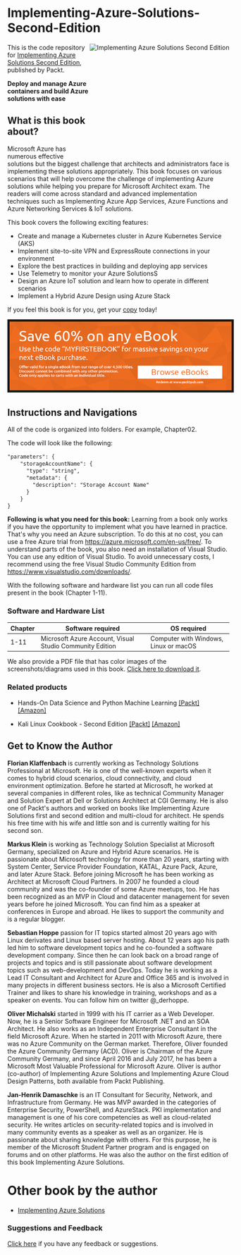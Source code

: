 # Implementing-Azure-Solutions-Second-Edition

<a href="https://www.packtpub.com/virtualization-and-cloud/implementing-azure-solutions-second-edition?utm_source=github&utm_medium=repository&utm_campaign=9781789343045"><img src="https://www.packtpub.com/sites/default/files/B11195.png" alt="Implementing Azure Solutions Second Edition" height="256px" align="right"></a>

This is the code repository for [Implementing Azure Solutions Second Edition](https://www.packtpub.com/virtualization-and-cloud/implementing-azure-solutions-second-edition?utm_source=github&utm_medium=repository&utm_campaign=9781789343045), published by Packt.

**Deploy and manage Azure containers and build Azure solutions with ease**

## What is this book about?
Microsoft Azure has numerous effective solutions but the biggest challenge that architects and administrators face is implementing these solutions appropriately. This book focuses on various scenarios that will help overcome the challenge of implementing Azure solutions while helping you prepare for Microsoft Architect exam. The readers will come across standard and advanced implementation techniques such as Implementing Azure App Services, Azure Functions and Azure Networking Services & IoT solutions.

This book covers the following exciting features:
* Create and manage a Kubernetes cluster in Azure Kubernetes Service (AKS)
* Implement site-to-site VPN and ExpressRoute connections in your environment
* Explore the best practices in building and deploying app services
* Use Telemetry to monitor your Azure SolutionsS
* Design an Azure IoT solution and learn how to operate in different scenarios
* Implement a Hybrid Azure Design using Azure Stack

If you feel this book is for you, get your [copy](https://www.amazon.com/dp/1789343046) today!

<a href="https://www.packtpub.com/?utm_source=github&utm_medium=banner&utm_campaign=GitHubBanner"><img src="https://raw.githubusercontent.com/PacktPublishing/GitHub/master/GitHub.png" 
alt="https://www.packtpub.com/" border="5" /></a>

## Instructions and Navigations
All of the code is organized into folders. For example, Chapter02.

The code will look like the following:
```
"parameters": { 
    "storageAccountName": { 
      "type": "string", 
      "metadata": { 
        "description": "Storage Account Name" 
      } 
    } 
} 

```

**Following is what you need for this book:**
Learning from a book only works if you have the opportunity to implement what you have learned in practice. That's why you need an Azure subscription. To do this at no cost, you can use a free Azure trial from https://azure.microsoft.com/en-us/free/. To understand parts of the book, you also need an installation of Visual Studio. You can use any edition of Visual Studio. To avoid unnecessary costs, I recommend using the free Visual Studio Community Edition from https://www.visualstudio.com/downloads/.

With the following software and hardware list you can run all code files present in the book (Chapter 1-11).
### Software and Hardware List
| Chapter | Software required | OS required |
| -------- | ------------------------------------ | ----------------------------------- |
| 1-11 | Microsoft Azure Account, Visual Studio Community Edition | Computer with Windows, Linux or macOS |


We also provide a PDF file that has color images of the screenshots/diagrams used in this book. [Click here to download it](https://www.packtpub.com/sites/default/files/downloads/9781789343045_ColorImages.pdf).

### Related products <Paste books from the Other books you may enjoy section>
* Hands-On Data Science and Python Machine Learning [[Packt]](https://www.packtpub.com/big-data-and-business-intelligence/hands-data-science-and-python-machine-learning?utm_source=github&utm_medium=repository&utm_campaign=9781787280748) [[Amazon]](https://www.amazon.com/dp/1787280748)

* Kali Linux Cookbook - Second Edition [[Packt]](https://www.packtpub.com/networking-and-servers/kali-linux-cookbook-second-edition?utm_source=github&utm_medium=repository&utm_campaign=9781784390303) [[Amazon]](https://www.amazon.com/dp/1784390305)
## Get to Know the Author
**Florian Klaffenbach**
 is currently working as Technology Solutions Professional at Microsoft. He is one of the well-known experts when it comes to hybrid cloud scenarios, cloud connectivity, and cloud environment optimization. Before he started at Microsoft, he worked at several companies in different roles, like as technical Community Manager and Solution Expert at Dell or Solutions Architect at CGI Germany. He is also one of Packt's authors and worked on books like Implementing Azure Solutions first and second edition and multi-cloud for architect. He spends his free time with his wife and little son and is currently waiting for his second son.

**Markus Klein**
 is working as Technology Solution Specialist at Microsoft Germany, specialized on Azure and Hybrid Azure scenarios. He is passionate about Microsoft technology for more than 20 years, starting with System Center, Service Provider Foundation, KATAL, Azure Pack, Azure, and later Azure Stack. Before joining Microsoft he has been working as Architect at Microsoft Cloud Partners. In 2007 he founded a cloud community and was the co-founder of some Azure meetups, too. He has been recognized as an MVP in Cloud and datacenter management for seven years before he joined Microsoft. You can find him as a speaker at conferences in Europe and abroad. He likes to support the community and is a regular blogger.
 

**Sebastian Hoppe**
 passion for IT topics started almost 20 years ago with Linux derivates and Linux based server hosting. About 12 years ago his path led him to software development topics and he co-founded a software development company. Since then he can look back on a broad range of projects and topics and is still passionate about software development topics such as web-development and DevOps. Today he is working as a Lead IT Consultant and Architect for Azure and Office 365 and is involved in many projects in different business sectors. He is also a Microsoft Certified Trainer and likes to share his knowledge in training, workshops and as a speaker on events. You can follow him on twitter @_derhoppe.
 
 **Oliver Michalski**
started in 1999 with his IT carrier as a Web Developer. Now, he is a Senior Software Engineer for Microsoft .NET and an SOA Architect. He also works as an Independent Enterprise Consultant in the field Microsoft Azure. When he started in 2011 with Microsoft Azure, there was no Azure Community on the German market. Therefore, Oliver founded the Azure Community Germany (ACD). Oliver is Chairman of the Azure Community Germany, and since April 2016 and July 2017, he has been a Microsoft Most Valuable Professional for Microsoft Azure. Oliver is author (co-author) of Implementing Azure Solutions and Implementing Azure Cloud Design Patterns, both available from Packt Publishing.
 
 **Jan-Henrik Damaschke**
 is an IT Consultant for Security, Network, and Infrastructure from Germany. He was MVP awarded in the categories of Enterprise Security, PowerShell, and AzureStack. PKI implementation and management is one of his core competencies as well as cloud-related security. He writes articles on security-related topics and is involved in many community events as a speaker as well as an organizer. He is passionate about sharing knowledge with others. For this purpose, he is member of the Microsoft Student Partner program and is engaged on forums and on other platforms. He was also the author on the first edition of this book Implementing Azure Solutions.
 

# Other book by the author
* [Implementing Azure Solutions](https://www.packtpub.com/virtualization-and-cloud/implementing-azure-solutions?utm_source=github&utm_medium=repository&utm_campaign=9781786467850)

### Suggestions and Feedback
[Click here](https://docs.google.com/forms/d/e/1FAIpQLSdy7dATC6QmEL81FIUuymZ0Wy9vH1jHkvpY57OiMeKGqib_Ow/viewform) if you have any feedback or suggestions.
